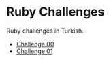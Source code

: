 # Ruby Challenges

Ruby challenges in Turkish.

* [Challenge 00](https://github.com/sbagdat/ruby-challenges/tree/master/challenge00)
* [Challenge 01](https://github.com/sbagdat/ruby-challenges/tree/master/challenge01)